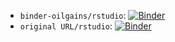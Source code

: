 



* `binder-oilgains/rstudio`: [![Binder](https://mybinder.org/badge_logo.svg)](https://mybinder.org/v2/gh/binder-oilgains/carpentry-R-ecology-report/master?urlpath=rstudio)
* `original URL/rstudio`: [![Binder](https://mybinder.org/badge_logo.svg)](https://mybinder.org/v2/gh/AuthorCarpentry/carpentry-R-ecology-report/master?urlpath=rstudio)

